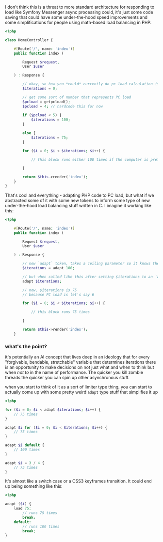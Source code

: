 I don't think this is a threat to more standard architecture for responding to load like Symfony Messenger async processing could, it's just some code saving that could have some under-the-hood speed improvements and some simplifications for people using math-based load balancing in PHP.

```php
<?php

class HomeController {

    #[Route('/', name: 'index')]
    public function index (

        Request $request,
        User $user

    ) : Response {

        // okay, so how you *could* currently do pc load calculation is like this:
        $iterations = 0;

        // get some sort of number that represents PC load
        $pcload = getpcload();
        $pcload = 4; // hardcode this for now
        
        if ($pcload < 5) {
            $iterations = 100;
        }

        else {
            $iterations = 75;
        }

        for ($i = 0; $i < $iterations; $i++) {

            // this block runs either 100 times if the computer is pretty freed up or else 75 times if it's not

        }

        return $this->render('index');
    }
}

```
That's cool and everything - adapting PHP code to PC load, but what if we abstracted some of it with some new tokens to inform some type of new under-the-hood load balancing stuff written in C. I imagine it working like this:
```php
<?php

    #[Route('/', name: 'index')]
    public function index (

        Request $request,
        User $user

    ) : Response {

        // new `adapt` token, takes a ceiling parameter so it knows the max number of $iterations
        $iterations = adapt 100;

        // but when called like this after setting $iterations to an `adapt`variable...
        adapt $iterations;

        // now, $iterations is 75
        // because PC load is let's say 6

        for ($i = 0; $i < $iterations; $i++) {

            // this block runs 75 times

        }

        return $this->render('index');
    }
```
### what's the point?
it's potentially an AI concept that lives deep in an ideology that for every "forgivable, bendable, stretchable" variable that determines iterations there is an opportunity to make decisions on not just what and when to think but when *not to* in the name of performance. The quicker you kill zombie threads the quicker you can spin up other asynchronous stuff.

when you start to think of it as a sort of limiter type thing, you can start to actually come up with some pretty weird `adapt` type stuff that simplifies it up
```php
<?php

for ($i = 0; $i < adapt $iterations; $i++) {
    // 75 times
}

adapt $i for ($i = 0; $i < $iterations; $i++) {
    // 75 times
}

adapt $i default {
    // 100 times
}

adapt $i = 3 / 4 {
    // 75 times
}
```
It's almost like a switch case or a CSS3 keyframes transition. It could end up being something like this:
```php
<?php

adapt ($i) {
    load 75:
        // runs 75 times
        break;
    default:
        // runs 100 times
        break;
}
```
